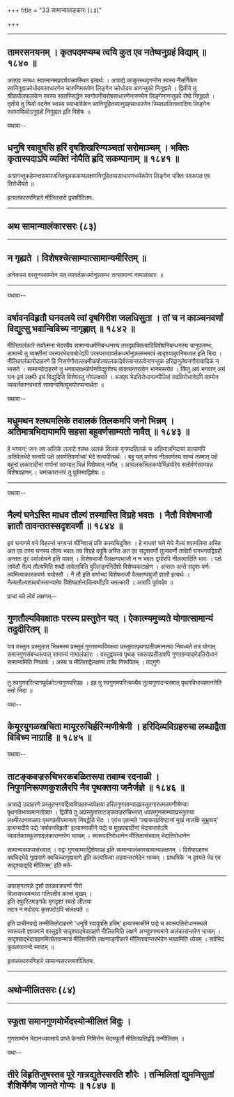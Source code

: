 +++
title = "33 सामान्यालङ्कारः (८३)"

+++


------------------------------------------------------------------------

## तामरसनयनम् । कृतपदमप्यम्ब त्वयि कुत एव नतेष्वनुग्रहं विद्याम् ॥ १८४० ॥

अतएव स्तब्धः स्वात्मानमप्रदर्शयन्नवस्थित इत्यर्थः । अत्राद्ये
काकुत्स्थदृगन्तेन स्वस्य नैसर्गिकेण स्वनिगूह्यक्रोधोदयसाधारणेन
चारुणिमरूपेण लिङ्गेन क्रोधोदय आगन्तुको निगूह्यते । द्वितीये तु
श्रीकपोलफलकेन स्वस्य स्वतस्सिद्धेन स्वगोपनीयरोषसाधारणेनारुण्येन
लिङ्गेनागन्तुको रोषो निगूह्यते । तृतीये तु श्रियो वदनेन स्वस्य
स्वाभाविकेन स्वनिगूहितव्यानुग्रहसाधारणेन स्मितललितत्वादिना लिङ्गेन
स्वाभाविकोऽनुग्रहो निगूह्यत इति विशेषः ॥

यथावा--



## धनुषि रवावुषसि हरिं वृषशिखरिण्यञ्चतां सरोमाञ्चम् । भक्तिः कृतास्पदाऽपि व्यक्तिं नोपैति हृदि सकम्पानाम् ॥ १८४१ ॥

अत्रागन्तुकहेमन्तसमयजनितपुलककम्पलक्षणनिगूहितव्यसाधारणधर्मरूपेण लिङ्गेन
भक्तिः स्वरूपत एव तिरोधीयते ॥

इत्यलंकारमणिहारे मीलितसरो द्व्यशीतितमः.

------------------------------------------------------------------------

## अथ सामान्यालंकारसरः (८३)

------------------------------------------------------------------------



## न गृह्यते । विशेषश्चेत्साम्यात्सामान्यमीरितम् ॥

अनेकस्य वस्तुनस्साम्येन यत् व्यावर्तकधर्मानुपलम्भः तत्सामान्यं
नामालंकारः ॥

------------------------------------------------------------------------

यथावा--



## वर्षावनविहृतौ घनवलये त्वां वृषगिरीश जलधिसुता । तां च न काञ्चनवर्णां विद्युत्सु भवान्विविच्य नागृह्णात् ॥ १८४२ ॥

मीलितालंकारे सर्वात्मना भेदस्यैव सामान्यधर्मनिबन्धनस्य
तत्तद्व्यक्तित्वादिविशेषनिबन्धनस्य चानुपलम्भः, सामान्ये तु व्यक्तीनां
परस्परभेदावबोधेऽपि परस्परव्यावर्तकधर्मानुफलम्भमात्रं सादृश्यादुपनिबध्यत
इति भिदा । मीलितालंकारोदाहरणे हि
निसर्गगौराल्लक्ष्मीकपोलफलकादेर्वस्त्वन्तरत्वेनागन्तुकं
हरिद्रानुलेपनगौरत्वादिकं न भासते । सामान्योदाहरणे तु
भगवल्लक्ष्म्योर्घनविद्युतोश्च व्यक्त्यन्तरत्वेन भानमस्त्येव । किंतु अयं
भगवान् अयं घनः इयं लक्ष्मीः इयं विद्युदिति विशेषस्तु नोपलक्ष्यते । अतएव
भेदतिरोधानान्मीलितं तदतिरोधानेऽपि साम्येन व्यावर्तकानवभासे
सामान्यमित्युभयोरप्यन्वर्थता ॥

यथावा--



## मधुमथन श्लथमलिके तवालकं तिलकमपि जनो भिन्नम् । अतिमात्रभिदायामपि सहसा बहुवर्णसाम्यतो नावैत् ॥ १८४३ ॥

हे भगवन्! जनः तव अलिके ललाटे श्लथः अलकं तिलकं मृगमदतिलकं च
अतिमात्रभिदायां सत्यामपि अतिवेलभेदे सत्यपि पक्षे अवर्णतिवर्णाभ्यां भेदे
सत्यपीत्यर्थः । बहु यत् वर्णस्य नीलवर्णस्य साम्यं तस्मात् पक्षे बहूनां
लकारादीनां वर्णानां साम्यात् भिन्नं विशेषवत् नावैत् ।
अत्रालकतिलकयोर्भिन्नयोरेव सतोर्वर्णसाम्यान्न विशेषग्रहणम् ।
चमत्कारान्तरं तु पूर्वस्माद्विशेषः ॥

------------------------------------------------------------------------

यथावा--



## नैल्यं घनेऽस्ति माधव तौल्यं तस्यास्ति विग्रहे भवतः । नैतौ विशेषभाजौ ज्ञातौ तावन्ततस्सदृशवर्णौ ॥ १८४४ ॥

इयं घनागमे वने विहरन्तं भगवन्तं श्रीनिवासं प्रति कस्यचिदुक्तिः । हे
माधव! घने मेघे नैल्यं श्यामलिमा अस्ति अत एव तस्य घनस्य तौल्यं भवतः तव
विग्रहे वपुषि अस्ति अत एव सदृशवर्णौ तुल्यवर्णौ तावेतौ घनभगवद्विग्रहौ
अन्ततः दूरं पर्यालोचने इति यावत् । विशेषभाजौ वैलक्षण्यभाजौ न न भवतः
द्वयोरपि नीलत्वादिति भावः । पक्षे तावेतौ नैल्यं तौल्यमिति शब्दौ
तावेताविति पुल्लिङ्गनिर्देशो विशेष्यकटाक्षेण । अन्ततः अन्ते सदृशः वर्णः
ल्यमित्याकारकवर्णः ययोस्तौ । नै तौ इति वर्णाभ्यां विशेषभाजौ
वैलक्षण्ययुजौ ज्ञातौ इत्यर्थः । नैल्यतौल्यशब्दयोस्ताभ्यामेव
विशेषदर्शनादित्यर्थोऽपि चमत्कारी । अत्रापि पूर्ववदेव ॥

प्राचां मते त्वेवं लक्षणम्--



## गुणतौल्यविवक्षातः परस्य प्रस्तुतेन यत् । ऐकात्म्यमुच्यते योगात्सामान्यं तदुदीरितम् ॥

यत्र वस्तुतः प्रस्तुतात् भिन्नमस्य प्रस्तुतं गुणसाम्यविवक्षया
प्रस्तुतात्पृथगप्रतीयमानतया निबध्यते तत्र योगात् समानगुणसंबन्धरूपात्
सामान्यं नामालंकारः । वस्तुद्वयस्य पृथक् स्वरूपप्रतीतावपि
गुणसाम्याद्भेदतिरोधानं सामान्यमिति निष्कर्षः । अस्य च मीलिताद्वैलक्षण्यं
तत्रैव निरूपितम् । तद्गुणे

------------------------------------------------------------------------

तु स्वगुणपरित्यागपूर्वकोऽन्यगुणपरिग्रहः । इह तु स्वगुणमपरित्यज्यैव
तुल्यगुणादन्यस्मात् पृथगविभाव्यमानतेति ततो भिदा ॥

यथा--



## केयूरयुगळखचिता मायूररुचिर्हरिन्मणीश्रेणी । हरिदिव्यविग्रहरुचा लब्धाद्वैता विविच्य नाग्राहि ॥ १८४५ ॥

यथावा--



## ताटङ्कवज्ररुचिभरकबळितरूपा तवाम्ब रदनाळी । निपुणनिरूपणकुशलैरपि नैव पृथक्तया जनैर्जज्ञे ॥ १८४६ ॥

अत्राद्ये उदाहरणे प्रस्तुतभगवद्दिव्यविग्रहरुच्यपेक्षया
हरितगुणसाम्यादप्रस्तुतगारुत्मतमणीश्रेण्याः पृथगविभाव्यमानतोक्ता ।
द्वितीये तु अप्रस्तुतात्ताटङ्कवज्ररुचिभरात् धवलगुणसाम्यात्प्रस्तुताया
लक्ष्मीरदनावळ्याः पृथगप्रतीयमानता निबद्धेति भेदः । एवंच एतन्मते
‘पद्माकरप्रविष्टानां मुखं नालक्षि सुभ्रुवाम्’ इत्यन्यदीये पद्ये
‘वर्षावनविहृतौ' इत्यास्माकीने पद्ये च मुखपद्मादीनां भेदावभासेऽपि
व्यावर्तकास्फुरणादलंकारान्तरेण भाव्यम् । स्वरूपातिरोधानेन मीलितासंभवात्
भेदातिरोधानेन

सामान्यस्याप्यसंभवात् । यद्वा गुणसाम्याद्विशेषाग्रह इति
सामान्यालंकारसामान्यलक्षणम् । विशेषाग्रहश्च क्वचिद्भेदे गृह्यमाणे
क्वचिच्चागृह्यमाणे इति कल्पयित्वा तदवान्तरभेदेन भाव्यम् । प्राथमिके 'न
दृश्यते भेद एव सादृश्याद्यदि मीलितम्' इति मते-

------------------------------------------------------------------------

अपाङ्गतरळे दृशौ तरळवक्रवर्णा गीरो  
विलासभरमन्थरा गतिरतीव कान्तं मुखम् ।  
इति स्फुरितमङ्गके मृगदृशां स्वतो लीलया  
तदत्र न मदोदयः कृतपदोऽपि संलक्ष्यते ॥

इति प्राचीनपद्ये तन्मीलितोदाहरणे 'धनुषि रवावुषसि हरिम्’ इत्यास्माकीने
पद्ये च स्वरूपतिरोधानस्थले स्वरूपतो ज्ञायमाने वस्तुद्वये
सादृश्याद्भेदाग्रहणे मीलितमिति लक्षणे अभ्युपगम्यमाने अलंकारान्तरेण
भाव्यम् । सादृश्याद्भेदाग्रहणमित्येतावन्मात्रं मीलितमिति लक्षणाङ्गीकारे
मीलितावान्तरभेदेन भाव्यमिति ध्येयम् । सर्वमिदं कुवलयानन्दे स्पष्टम् ॥

इत्यलंकारमणिहारे सामान्यसरस्त्र्यशीतितमः.

------------------------------------------------------------------------

  

## अथोन्मीलितसरः (८४)

------------------------------------------------------------------------

## स्फूता समानगुणयोर्भेदस्योन्मीलितं विदुः ।

गुणसाम्येन भेदानध्यवसाये प्राप्ते केनापि निमित्तेन भेदस्फूर्तौ
मीलितप्रतिद्वंद्वि उन्मीलितम् ॥

यथा--



## तीरे विहृतिजुषस्तव पूरे गात्रद्युतेस्सरति शौरेः । तन्मिलितां द्युमणिसुतां शैशिर्येणैव जानते गोप्यः ॥ १८४७ ॥

